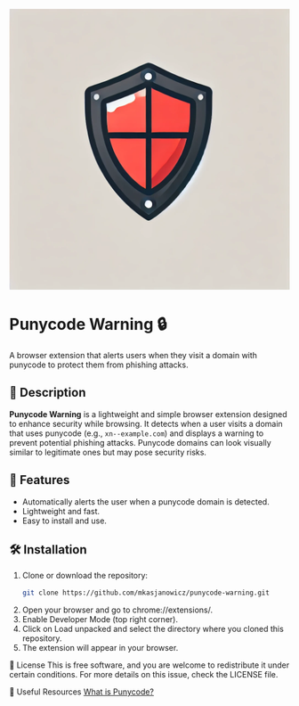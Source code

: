 ![Logo](logo.png)

# Punycode Warning 🔒

A browser extension that alerts users when they visit a domain with punycode to protect them from phishing attacks.

## 📜 Description

**Punycode Warning** is a lightweight and simple browser extension designed to enhance security while browsing. It detects when a user visits a domain that uses punycode (e.g., `xn--example.com`) and displays a warning to prevent potential phishing attacks. Punycode domains can look visually similar to legitimate ones but may pose security risks.

## 🚀 Features

- Automatically alerts the user when a punycode domain is detected.
- Lightweight and fast.
- Easy to install and use.

## 🛠 Installation

1. Clone or download the repository:
   ```bash
   git clone https://github.com/mkasjanowicz/punycode-warning.git
2. Open your browser and go to chrome://extensions/.
3. Enable Developer Mode (top right corner).
4. Click on Load unpacked and select the directory where you cloned this repository.
5. The extension will appear in your browser.

📄 License
This is free software, and you are welcome to redistribute it under certain conditions.
For more details on this issue, check the LICENSE file.

🔗 Useful Resources
[What is Punycode?](https://en.wikipedia.org/wiki/Punycode)
